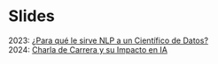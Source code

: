 # Slides
2023: [¿Para qué le sirve NLP a un Científico de Datos?](https://docs.google.com/presentation/d/136iX1a892MKBjs9hooOZ3vs8Iv7XxvREBTOCL7ELFSc/edit#slide=id.p1) </br>
2024: [Charla de Carrera y su Impacto en IA](https://docs.google.com/presentation/d/136iX1a892MKBjs9hooOZ3vs8Iv7XxvREBTOCL7ELFSc/edit?usp=drivesdk)
